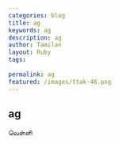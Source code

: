 ```yaml
---
categories: blog
title: ag
keywords: ag
description: ag
author: Tamilan
layout: Ruby
tags: 
 
permalink: ag
featured: /images/ttak-48.png
---
```

## ag  
வெள்ளி  
